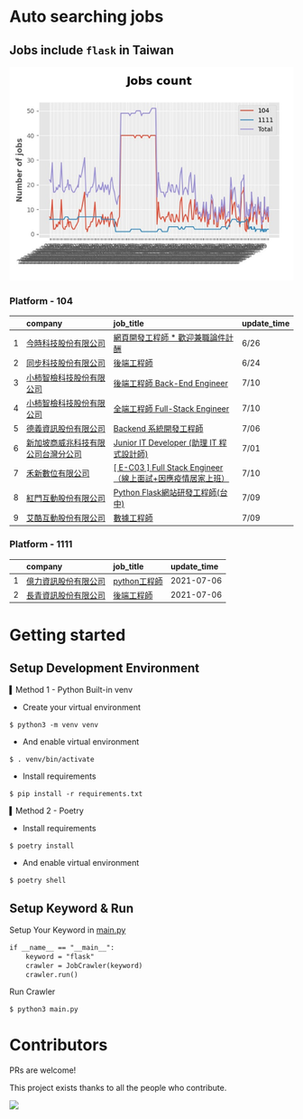# Auto searching jobs

## Jobs include `flask` in Taiwan 

 ![image](./doc/plot_img.jpg)


### Platform - 104


|    | company                                                                                     | job_title                                                                                               | update_time   |
|---:|:--------------------------------------------------------------------------------------------|:--------------------------------------------------------------------------------------------------------|:--------------|
|  1 | [今時科技股份有限公司](https://www.104.com.tw/company/1a2x6bl2u4?jobsource=jolist_d_relevance)        | [網頁開發工程師  * 歡迎兼職論件計酬](https://www.104.com.tw/job/75jgv?jobsource=jolist_d_relevance)                    | 6/26          |
|  2 | [同步科技股份有限公司](https://www.104.com.tw/company/1a2x6ble88?jobsource=jolist_d_relevance)        | [後端工程師](https://www.104.com.tw/job/76q8x?jobsource=jolist_d_relevance)                                  | 6/24          |
|  3 | [小柿智檢科技股份有限公司](https://www.104.com.tw/company/1a2x6bl77l?jobsource=2018indexpoc)            | [後端工程師 Back-End Engineer](https://www.104.com.tw/job/71bmd?jobsource=2018indexpoc)                      | 7/10          |
|  4 | [小柿智檢科技股份有限公司](https://www.104.com.tw/company/1a2x6bl77l?jobsource=2018indexpoc)            | [全端工程師 Full-Stack Engineer](https://www.104.com.tw/job/71bmz?jobsource=2018indexpoc)                    | 7/10          |
|  5 | [德義資訊股份有限公司](https://www.104.com.tw/company/oe84aqo?jobsource=jolist_d_relevance)           | [Backend 系統開發工程師](https://www.104.com.tw/job/7awmz?jobsource=jolist_d_relevance)                        | 7/06          |
|  6 | [新加坡商威兆科技有限公司台灣分公司](https://www.104.com.tw/company/1a2x6bjqez?jobsource=jolist_d_relevance) | [Junior IT Developer (助理 IT 程式設計師)](https://www.104.com.tw/job/7bely?jobsource=jolist_d_relevance)      | 7/01          |
|  7 | [禾新數位有限公司](https://www.104.com.tw/company/1a2x6bjs3i?jobsource=2018indexpoc)                | [[ E-C03 ] Full Stack Engineer（線上面試+因應疫情居家上班）](https://www.104.com.tw/job/76q8f?jobsource=2018indexpoc) | 7/10          |
|  8 | [紅門互動股份有限公司](https://www.104.com.tw/company/oh4m67k?jobsource=jolist_d_relevance)           | [Python Flask網站研發工程師(台中)](https://www.104.com.tw/job/6kf9h?jobsource=jolist_d_relevance)                | 7/09          |
|  9 | [艾酷互動股份有限公司](https://www.104.com.tw/company/1a2x6bkq17?jobsource=2018indexpoc)              | [數據⼯程師](https://www.104.com.tw/job/7275w?jobsource=2018indexpoc)                                        | 7/09          |

### Platform - 1111


|    | company                                              | job_title                                          | update_time   |
|---:|:-----------------------------------------------------|:---------------------------------------------------|:--------------|
|  1 | [億力資訊股份有限公司](https://www.1111.com.tw/corp/54937860/) | [python工程師](https://www.1111.com.tw/job/97374762/) | 2021-07-06    |
|  2 | [長青資訊股份有限公司](https://www.1111.com.tw/corp/71694811/) | [後端工程師](https://www.1111.com.tw/job/85012186/)     | 2021-07-06    |



# Getting started
## Setup Development Environment
▍Method 1 - Python Built-in venv

- Create your virtual environment
```
$ python3 -m venv venv
```
- And enable virtual environment
```
$ . venv/bin/activate
```
- Install requirements
```
$ pip install -r requirements.txt 
```

▍Method 2 - Poetry
- Install requirements
```
$ poetry install
```
- And enable virtual environment
```
$ poetry shell
```

## Setup Keyword & Run

Setup Your Keyword in [main.py](./main.py#L88)
```
if __name__ == "__main__":
    keyword = "flask"
    crawler = JobCrawler(keyword)
    crawler.run()
```

Run Crawler
```
$ python3 main.py
```

# Contributors
PRs are welcome!

This project exists thanks to all the people who contribute.

<a href="https://github.com/hsuanchi/auto-search-flask-job/graphs/contributors">
  <img src="https://contrib.rocks/image?repo=hsuanchi/auto-search-flask-job"/>
</a>
